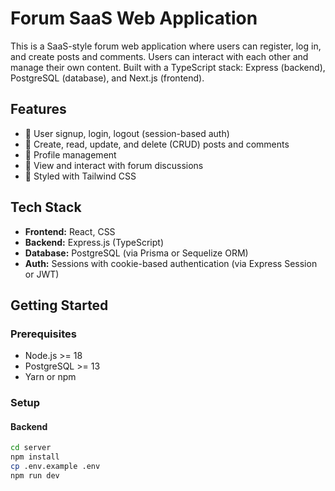 # Forum SaaS Web Application

This is a SaaS-style forum web application where users can register, log in, and create posts and comments. Users can interact with each other and manage their own content. Built with a TypeScript stack: Express (backend), PostgreSQL (database), and Next.js (frontend).

## Features

- 🔐 User signup, login, logout (session-based auth)
- 📝 Create, read, update, and delete (CRUD) posts and comments
- 👤 Profile management
- 💬 View and interact with forum discussions
- 💅 Styled with Tailwind CSS

## Tech Stack

- **Frontend:** React, CSS
- **Backend:** Express.js (TypeScript)
- **Database:** PostgreSQL (via Prisma or Sequelize ORM)
- **Auth:** Sessions with cookie-based authentication (via Express Session or JWT)

## Getting Started

### Prerequisites

- Node.js >= 18
- PostgreSQL >= 13
- Yarn or npm

### Setup

#### Backend

```bash
cd server
npm install
cp .env.example .env
npm run dev
